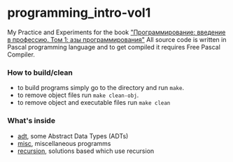 # programming_intro-vol1

My Practice and Experiments for the book ["Программирование: введение в профессию. Том 1: азы программирования"](http://stolyarov.info/books/programming_intro/vol1)
All source code is written in Pascal programming language and to get compiled it requires Free Pascal Compiler.

### How to build/clean

* to build programs simply go to the directory and run `make`.
* to remove object files run `make clean-obj`.
* to remove object and executable files run `make clean`

### What's inside

* [adt](adt/), some Abstract Data Types (ADTs)
* [misc](misc/), miscellaneous programms
* [recursion](recursion/), solutions based which use recursion
